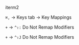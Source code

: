 iterm2

`⌘,` -> Keys tab -> Key Mappings

`+` ->   `^⇧:` Do Not Remap Modifiers

`+` ->   `^⇧J` Do Not Remap Modifiers
